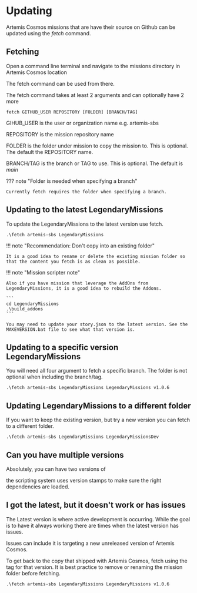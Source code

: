 # Updating
Artemis Cosmos missions that are have their source on Github can be updated using the *fetch* command.


## Fetching
Open a command line terminal and navigate to the missions directory in Artemis Cosmos location

The fetch command can be used from there.

The fetch command takes at least 2 arguments and can optionally have 2 more

```
fetch GITHUB_USER REPOSITORY [FOLDER] [BRANCH/TAG]
```

GIHUB_USER is the user or organization name e.g. artemis-sbs

REPOSITORY is the mission repository name

FOLDER is the folder under mission to copy the mission to. This is optional. The default the REPOSITORY name.

BRANCH/TAG is the branch or TAG to use. This is optional. The  default is *main*

??? note "Folder is needed when specifying a branch"

    Currently fetch requires the folder when specifying a branch.


## Updating to the latest LegendaryMissions

To update the LegendaryMissions to the latest version use fetch.

```
.\fetch artemis-sbs LegendaryMissions
```

!!! note "Recommendation: Don't copy into an existing folder"

    It is a good idea to rename or delete the existing mission folder so that the content you fetch is as clean as possible.



!!! note "Mission scripter note"

    Also if you have mission that leverage the AddOns from LegendaryMissions, it is a good idea to rebuild the Addons.

    ```
    cd LegendaryMissions
    .\build_addons
    ```

    You may need to update your story.json to the latest version. See the MAKEVERSION.bat file to see what that version is.


## Updating to a specific version LegendaryMissions

You will need all four argument to fetch a specific branch.
The folder is not optional when including the branch/tag.

```
.\fetch artemis-sbs LegendaryMissions LegendaryMissions v1.0.6
```

## Updating LegendaryMissions to a different folder
If you want to keep the existing version, but try a new version you can fetch to a different folder.


```
.\fetch artemis-sbs LegendaryMissions LegendaryMissionsDev
```


## Can you have multiple versions

Absolutely, you can have two versions of 

the scripting system uses version stamps to make sure the right dependencies are loaded.

## I got the latest, but it doesn't work or has issues
The Latest version is where active development is occurring. While the goal is to have it always working there are times when the latest version has issues.

Issues can include it is targeting a new unreleased version of Artemis Cosmos.

To get back to the copy that shipped with Artemis Cosmos, fetch using the tag for that version. It is best practice to remove or renaming the mission folder before fetching.

```
.\fetch artemis-sbs LegendaryMissions LegendaryMissions v1.0.6
```



